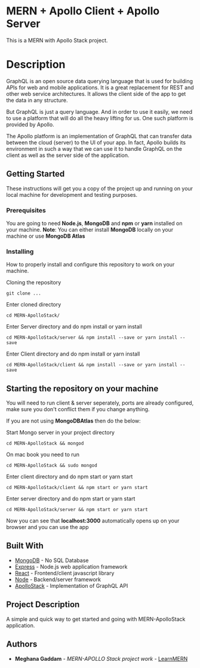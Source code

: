 # MERN + Apollo Client + Apollo Server

This is a MERN with Apollo Stack project.

# Description 

GraphQL is an open source data querying language that is used for building APIs for web and mobile applications. It is a great replacement for REST and other web service architectures. It allows the client side of the app to get the data in any structure.

But GraphQL is just a query language. And in order to use it easily, we need to use a platform that will do all the heavy lifting for us. One such platform is provided by Apollo.

The Apollo platform is an implementation of GraphQL that can transfer data between the cloud (server) to the UI of your app. In fact, Apollo builds its environment in such a way that we can use it to handle GraphQL on the client as well as the server side of the application.

## Getting Started

These instructions will get you a copy of the project up and running on your local machine for development and testing purposes.

### Prerequisites

You are going to need **Node.js**, **MongoDB** and **npm** or **yarn** installed on your machine.
**Note**: You can either install **MongoDB** locally on your machine or use **MongoDB Atlas**

### Installing

How to properly install and configure this repository to work on your machine.

Cloning the repository

```
git clone ...
```

Enter cloned directory

```
cd MERN-ApolloStack/
```

Enter Server directory and do npm install or yarn install

```
cd MERN-ApolloStack/server && npm install --save or yarn install --save
```

Enter Client directory and do npm install or yarn install

```
cd MERN-ApolloStack/client && npm install --save or yarn install --save
```

## Starting the repository on your machine

You will need to run client & server seperately, ports are already configured, make sure you don't conflict them if you change anything.

If you are not using **MongoDBAtlas** then do the below:

Start Mongo server in your project directory

```
cd MERN-ApolloStack && mongod
```

On mac book you need to run

```
cd MERN-ApolloStack && sudo mongod
```

Enter client directory and do npm start or yarn start

```
cd MERN-ApolloStack/client && npm start or yarn start
```

Enter server directory and do npm start or yarn start

```
cd MERN-ApolloStack/server && npm start or yarn start
```

Now you can see that **localhost:3000** automatically opens up on your browser and you can use the app

## Built With

- [MongoDB](https://www.mongodb.com/) - No SQL Database
- [Express](https://expressjs.com/) - Node.js web application framework
- [React](https://reactjs.org/) - Frontend/client javascript library
- [Node](https://nodejs.org/en/) - Backend/server framework
- [ApolloStack](https://www.apollographql.com/) - Implementation of GraphQL API

## Project Description

A simple and quick way to get started and going with MERN-ApolloStack application.

## Authors

- **Meghana Gaddam** - _MERN-APOLLO Stack project work_ - [LearnMERN](https://github.com/GaddamMeghana578/MERN-ApolloStack)